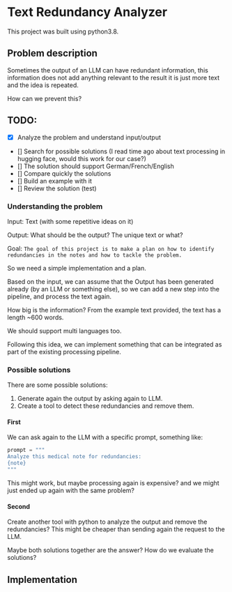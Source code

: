 # Text Redundancy Analyzer

This project was built using python3.8.


## Problem description

Sometimes the output of an LLM can have redundant information, this information does not add anything relevant to the result it is just more text and the idea is repeated.

How can we prevent this?



## TODO:

- [x] Analyze the problem and understand input/output
- [] Search for possible solutions (I read time ago about text processing in hugging face, would this work for our case?)
- [] The solution should support German/French/English
- [] Compare quickly the solutions
- [] Build an example with it
- [] Review the solution (test)

### Understanding the problem

Input: Text (with some repetitive ideas on it)

Output: What should be the output? The unique text or what?

Goal: `The goal of this project is to make a plan on how to identify redundancies in the notes and how to tackle the problem.`

So we need a simple implementation and a plan.

Based on the input, we can assume that the Output has been generated already (by an LLM or something else), so we can add a new step into the pipeline, and process the text again.

How big is the information?
From the example text provided, the text has a length ~600 words.

We should support multi languages too.

Following this idea, we can implement something that can be integrated as part of the existing processing pipeline.



### Possible solutions

There are some possible solutions:
1. Generate again the output by asking again to LLM.
2. Create a tool to detect these redundancies and remove them.

#### First

We can ask again to the LLM with a specific prompt, something like:

```python
prompt = """
Analyze this medical note for redundancies:
{note}
"""
```
This might work, but maybe processing again is expensive? and we might just ended up again with the same problem?

#### Second

Create another tool with python to analyze the output and remove the redundancies?
This might be cheaper than sending again the request to the LLM.


Maybe both solutions together are the answer? 
How do we evaluate the solutions?

## Implementation